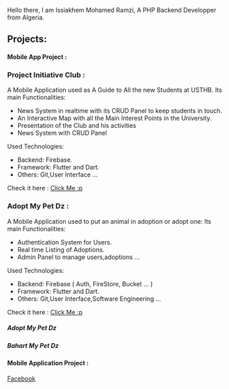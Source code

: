 
Hello there, I am Issiakhem Mohamed Ramzi, A PHP Backend Developper from Algeria.





<h2 > Projects:  </h2>
<h4 > Mobile App Project :</h4>

<h3> Project Initiative Club : </h3>
A Mobile Application used as A Guide to All the new Students at USTHB.
Its main Functionalities:
 <ul>
  <li> News System in realtime with its CRUD Panel to keep students in touch. </li>
  <li> An Interactive Map with all the Main Interest Points in the University. </li>
  <li> Presentation of the Club and his activities </li>
  <li> News System with CRUD Panel </li>
 </ul>
 Used Technologies:
 <ul>
  <li> Backend: Firebase. </li>
  <li> Framework: Flutter and Dart. </li>
  <li> Others: Git,User Interface ... </li>
 </ul>
 Check it here : <a href="">Click Me :p </a>



<h3> Adopt My Pet Dz : </h3>
A Mobile Application used to put an animal in adoption or adopt one:
Its main Functionalities:
 <ul>
  <li> Authentication System for Users. </li>
  <li> Real time Listing of Adoptions. </li>
  <li> Admin Panel to manage users,adoptions ... </li>
 </ul>
 Used Technologies:
 <ul>
  <li> Backend: Firebase ( Auth, FireStore, Bucket ... ) </li>
  <li> Framework: Flutter and Dart. </li>
  <li> Others: Git,User Interface,Software Engineering ... </li>
 </ul>
 Check it here : <a href="">Click Me :p </a>
 
 





<h5> Adopt My Pet Dz </h5>

<h5> Bahart My Pet Dz </h5>




<h4 > Mobile Application Project :</h4>







<a href="facebook.com"> Facebook </a>



